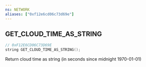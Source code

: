 ```yaml
---
ns: NETWORK
aliases: ["0xf12e6cd06c73d69e"]
---
```

## GET_CLOUD_TIME_AS_STRING

```c
// 0xF12E6CD06C73D69E
string GET_CLOUD_TIME_AS_STRING();
```

Return cloud time as string (in seconds since midnight 1970-01-01)

